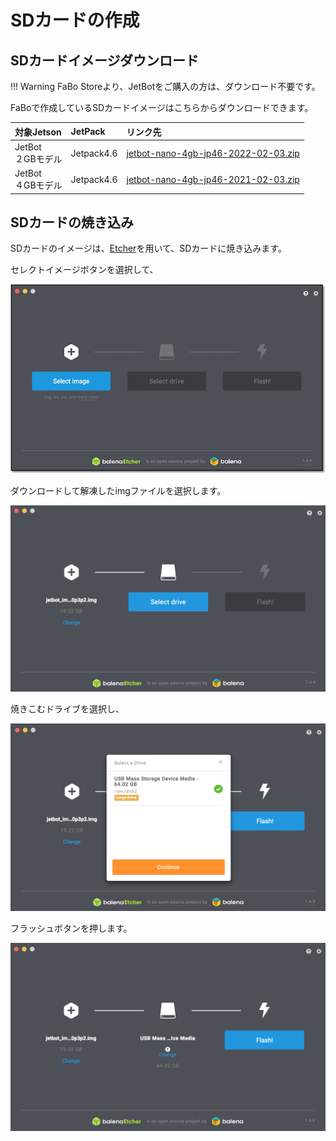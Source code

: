 # SDカードの作成

## SDカードイメージダウンロード

!!! Warning
	FaBo Storeより、JetBotをご購入の方は、ダウンロード不要です。

FaBoで作成しているSDカードイメージはこちらからダウンロードできます。

|  対象Jetson  |  JetPack  | リンク先  |
|:-----------|:------------|:------------|
|  JetBot<br>２GBモデル  |Jetpack4.6|  [jetbot-nano-4gb-jp46-2022-02-03.zip](https://drive.google.com/file/d/1tLDoXoaiimS2tn02NJtUBE7tfmjq4mjh/view?usp=sharing)|
|  JetBot<br>４GBモデル  |Jetpack4.6|  [jetbot-nano-4gb-jp46-2021-02-03.zip](https://drive.google.com/file/d/1ne70jXAQxhZGSgbKgBqV6xiI0H1uWji2/view?usp=sharing)|

## SDカードの焼き込み

SDカードのイメージは、[Etcher](https://www.balena.io/etcher/)を用いて、SDカードに焼き込みます。

セレクトイメージボタンを選択して、

![](./img/sd001.png)

ダウンロードして解凍したimgファイルを選択します。

![](./img/sd003.png)

焼きこむドライブを選択し、

![](./img/sd004.png)

フラッシュボタンを押します。

![](./img/sd005.png)

